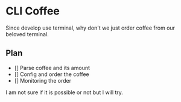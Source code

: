 # CLI Coffee

Since develop use terminal, why don't we just order coffee from our beloved terminal.

## Plan
- [] Parse coffee and its amount
- [] Config and order the coffee
- [] Monitoring the order

I am not sure if it is possible or not but I will try.
